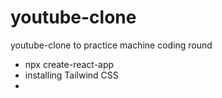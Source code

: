 # youtube-clone

youtube-clone to practice machine coding round

- npx create-react-app
- installing Tailwind CSS
-
